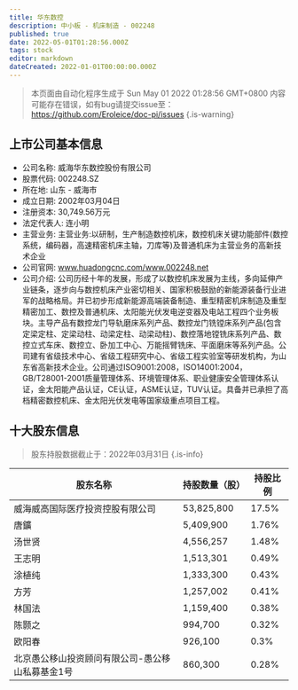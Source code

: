 ```yaml
---
title: 华东数控
description: 中小板 - 机床制造 - 002248
published: true
date: 2022-05-01T01:28:56.000Z
tags: stock
editor: markdown
dateCreated: 2022-01-01T00:00:00.000Z
---
```


> 本页面由自动化程序生成于 Sun May 01 2022 01:28:56 GMT+0800
> 内容可能存在错误，如有bug请提交issue至：https://github.com/Eroleice/doc-pi/issues
{.is-warning}

## 上市公司基本信息
- 公司名称: 威海华东数控股份有限公司
- 股票代码: 002248.SZ
- 所在地: 山东 - 威海市
- 成立日期: 2002年03月04日
- 注册资本: 30,749.56万元
- 法定代表人: 连小明
- 主营业务: 主营业务:以研制，生产制造数控机床，数控机床关键功能部件(数控系统，编码器，高速精密机床主轴，刀库等)及普通机床为主营业务的高新技术企业
- 公司官网: www.huadongcnc.com/www.002248.net
- 公司介绍: 公司历经十年的发展，形成了以数控机床发展为主线，多向延伸产业链条，逐步向与数控机床产业密切相关、国家积极鼓励的新能源装备行业进军的战略格局。并已初步形成新能源高端装备制造、重型精密机床制造及重型精密加工、数控及普通机床、太阳能光伏发电逆变器及电站工程四个业务板块。主导产品有数控龙门导轨磨床系列产品、数控龙门铣镗床系列产品(包含定梁定柱、定梁动柱、动梁定柱、动梁动柱)、数控落地镗铣床系列产品、数控立式车床、数控立、卧加工中心、万能摇臂铣床、平面磨床等系列产品。公司建有省级技术中心、省级工程研究中心、省级工程实验室等研发机构，为山东省高新技术企业。公司通过ISO9001:2008，ISO14001:2004，GB/T28001-2001质量管理体系、环境管理体系、职业健康安全管理体系认证，金太阳能产品认证，CE认证，ASME认证，TUV认证。具备并已承担了高档精密数控机床、金太阳光伏发电等国家级重点项目工程。


## 十大股东信息
> 股东持股数据截止于：2022年03月31日
{.is-info}

| 股东名称 | 持股数量（股） | 持股比例 |
| --- | --- | --- |
| 威海威高国际医疗投资控股有限公司 | 53,825,800 | 17.5% |
| 唐鑛 | 5,409,900 | 1.76% |
| 汤世贤 | 4,556,257 | 1.48% |
| 王志明 | 1,513,301 | 0.49% |
| 涂植纯 | 1,333,300 | 0.43% |
| 方芳 | 1,257,002 | 0.41% |
| 林国法 | 1,159,400 | 0.38% |
| 陈颢之 | 994,700 | 0.32% |
| 欧阳春 | 926,100 | 0.3% |
| 北京愚公移山投资顾问有限公司-愚公移山私募基金1号 | 860,300 | 0.28% |




